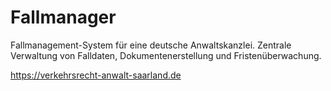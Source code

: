 # Fallmanager

Fallmanagement-System für eine deutsche Anwaltskanzlei. Zentrale Verwaltung von Falldaten, Dokumentenerstellung und Fristenüberwachung.

https://verkehrsrecht-anwalt-saarland.de
